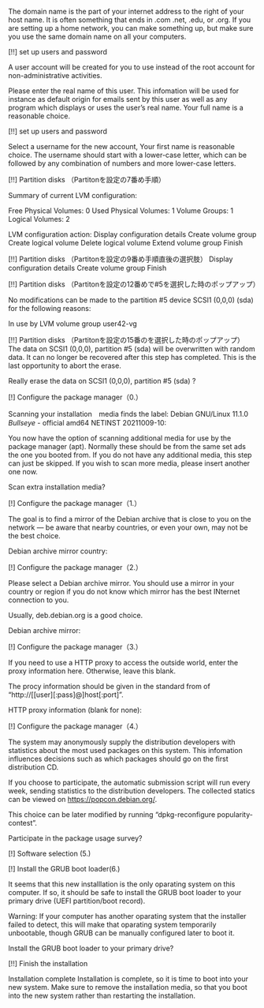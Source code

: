 The domain name is the part of your internet address to the right of your host name.
It is often something that ends in .com .net, .edu, or .org.
If you are setting up a home network, you can make something up, but make sure you use the same domain name on all your computers.

[!!] set up users and password

A user account will be created for you to use instead of the root account for non-administrative activities.

Please enter the real name of this user.
This infomation will be used for instance as default origin for emails sent by this user as well as any program which displays or uses the user’s real name.
Your full name is a reasonable choice.

[!!] set up users and password

Select a username for the new account, Your first name is reasonable choice.
The username should start with a lower-case letter, which can be followed by any combination of numbers and more lower-case letters.

















[!!] Partition disks （Partitonを設定の7番め手順）

Summary of current LVM configuration:

Free Physical Volumes: 0
Used Physical Volumes: 1
Volume Groups:         1
Logical Volumes:       2

LVM configuration action:
Display configuration details
Create volume group
Create logical volume
Delete logical volume
Extend volume group
Finish

[!!] Partition disks （Partitonを設定の9番め手順直後の選択肢）
Display configuration details
Create volume group
Finish

[!!] Partition disks （Partitonを設定の12番めで#5を選択した時のポップアップ）

No modifications can be made to the partition #5 device SCSI1 (0,0,0) (sda) for the following reasons:

In use by LVM volume group user42-vg

<Continue>

[!!] Partition disks （Partitonを設定の15番の<Yes>を選択した時のポップアップ）
The data on SCSI1 (0,0,0), partition #5 (sda) will be overwritten with random data. It can no longer be recovered after this step has completed. This is the last opportunity to abort the erase.

Really erase the data on SCSI1 (0,0,0), partition #5 (sda) ?

<Go back> <Yes> <No>

[!] Configure the package manager（0.）

Scanning your installation　media finds the label:
Debian GNU/Linux 11.1.0 _Bullseye_ - official amd64 NETINST 20211009-10:

You now have the option of scanning additional media for use by the package manager (apt). Normally these should be from the same set ads the one you booted from.
If you do not have any additional media, this step can just be skipped.
If you wish to scan more media, please insert another one now.

Scan extra installation media?

<Go Back> <Yes> <No>

[!] Configure the package manager（1.）

The goal is to find a mirror of the Debian archive that is close to you on the network — be aware that nearby countries, or even your own, may not be the best choice.

Debian archive mirror country:

[!] Configure the package manager（2.）

Please select a Debian archive mirror. You should use a mirror in your country or region if you do not know which mirror has the best INternet connection to you.

Usually, deb.debian.org is a good choice.

Debian archive mirror:


[!] Configure the package manager（3.）

If you need to use a HTTP proxy to access the outside world, enter the proxy information here.
Otherwise, leave this blank.

The procy information should be given in the standard from of “http://[[user][:pass]@]host[:port]”.

HTTP proxy information (blank for none):

[!] Configure the package manager（4.）

The system may anonymously supply the distribution developers with statistics about the most used packages on this system.
This infomation influences decisions such as which packages should go on the first distribution CD.

If you choose to participate, the automatic submission script will run every week, sending statistics to the distribution developers.
The collected statics can be viewed on https://popcon.debian.org/.

This choice can be later modified by running  “dpkg-reconfigure popularity-contest”.

Participate in the package usage survey?

[!] Software selection (5.)

[!] Install the GRUB boot loader(6.)

It seems that this new installlation is the only oparating system on this computer.
If so, it should be safe to install the GRUB boot loader to your primary drive (UEFI partition/boot record).

Warning: If your computer has another oparating system that the installer failed to detect, this will make that oparating system temporarily unbootable, though GRUB can be manually configured later to boot it.

Install the GRUB boot loader to your primary drive?


[!!] Finish the installation

Installation complete
Installation is complete, so it is time to boot into your new system.
Make sure to remove the installation media, so that you boot into the new system rather than restarting the installation.
